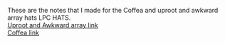 These are the notes that I made for the Coffea and uproot and awkward array hats LPC HATS. <br/>
[Uproot and Awkward array link](https://indico.cern.ch/event/1186603//) <br/>
[Coffea link](https://indico.cern.ch/event/1297678/) <br/>
